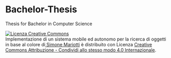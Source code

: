 # Bachelor-Thesis
Thesis for Bachelor in Computer Science

<a align="center" rel="license" href="http://creativecommons.org/licenses/by-sa/4.0/"><img align="center" alt="Licenza Creative Commons" style="border-width:0" src="https://i.creativecommons.org/l/by-sa/4.0/88x31.png" /></a><br /><span xmlns:dct="http://purl.org/dc/terms/" href="http://purl.org/dc/dcmitype/Text" property="dct:title" rel="dct:type">Implementazione di un sistema mobile ed autonomo per la ricerca di oggetti in base al colore</span> di<a xmlns:cc="http://creativecommons.org/ns#" href="https://github.com/mariotsi/Bachelor-Thesis" property="cc:attributionName" rel="cc:attributionURL"> Simone Mariotti</a> è distribuito con Licenza <a rel="license" href="http://creativecommons.org/licenses/by-sa/4.0/">Creative Commons Attribuzione - Condividi allo stesso modo 4.0 Internazionale</a>.
